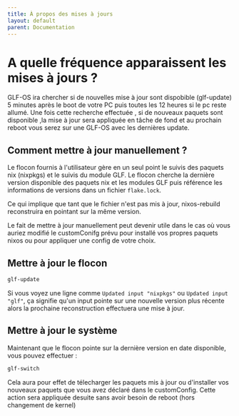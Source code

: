 ```yaml
---
title: À propos des mises à jours 
layout: default 
parent: Documentation
---
```


# A quelle fréquence apparaissent les mises à jours ?

GLF-OS ira chercher si de nouvelles mise à jour sont dispobible (glf-update) 5 minutes après le boot de votre PC puis toutes les 12 heures si le pc reste allumé.
Une fois cette recherche effectuée , si de nouveaux paquets sont disponible ,la mise à jour sera appliquée en tâche de fond et au prochain reboot vous serez sur une GLF-OS avec les dernières update.
 

## Comment mettre à jour manuellement ? 


Le flocon fournis à l'utilisateur gère en un seul point le suivis des paquets nix (nixpkgs) et le suivis du module GLF. 
Le flocon cherche la dernière version disponible des paquets nix et les modules GLF puis référence les informations de versions dans un fichier `flake.lock`.

Ce qui implique que tant que le fichier n'est pas mis à jour, nixos-rebuild reconstruira en pointant sur la même version. 

Le fait de mettre à jour manuellement peut devenir utile dans le cas où vous auriez modifié le customConifg prévu pour installé vos propres paquets nixos ou pour appliquer une config de votre choix.

## Mettre à jour le flocon 


```bash
glf-update 
```

Si vous voyez une ligne comme `Updated input "nixpkgs"` ou `Updated input "glf"`, ça signifie qu'un input pointe sur une nouvelle version plus récente alors la prochaine reconstruction effectuera une mise à jour.

## Mettre à jour le système

Maintenant que le flocon pointe sur la dernière version en date disponible, vous pouvez effectuer : 

```bash
glf-switch
```
Cela aura pour effet de télecharger les paquets mis à jour ou d'installer vos nouveaux paquets que vous avez déclaré dans le customConfig. Cette action sera appliquée desuite sans avoir besoin de reboot (hors changement de kernel)

